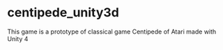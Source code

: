 # centipede_unity3d
This game is a prototype of classical game Centipede of Atari made with Unity 4

